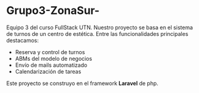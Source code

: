 # Grupo3-ZonaSur-

Equipo 3 del curso FullStack UTN.
Nuestro proyecto se basa en el sistema de turnos de un centro de estética.
Entre las funcionalidades principales destacamos:


* Reserva y control de turnos
* ABMs del modelo de negocios
* Envío de mails automatizado
* Calendarización de tareas

Este proyecto se construyo en el framework **Laravel** de php.
